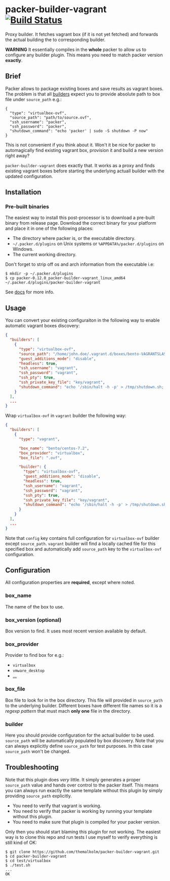 # packer-builder-vagrant [![Build Status](https://travis-ci.org/themalkolm/packer-builder-vagrant.svg?branch=master)](https://travis-ci.org/themalkolm/packer-builder-vagrant)

Proxy builder. It fetches vagrant box (if it is not yet fetched) and forwards the actual building the to
corresponding builder.

**WARNING** It essentially compiles in the **whole** packer to allow us to configure any
builder plugin. This means you need to match packer version **exactly**.

Brief
-----

Packer allows to package existing boxes and save results as vagrant boxes. The problem is that all
[builders](https://www.packer.io/docs/templates/builders.html) expect you to provide absolute path to box file
under `source_path` e.g.:

```
{
  "type": "virtualbox-ovf",
  "source_path": "path/to/source.ovf",
  "ssh_username": "packer",
  "ssh_password": "packer",
  "shutdown_command": "echo 'packer' | sudo -S shutdown -P now"
}
```

This is not convenient if you think about it. Won't it be nice for packer to automagically find existing vagrant box,
provision it and build a new version right away?

`packer-builder-vagrant` does exactly that. It works as a proxy and finds existing vagrant boxes before starting the
underlying actuall builder with the updated configuration.

Installation
------------

### Pre-built binaries

The easiest way to install this post-processor is to download a pre-built binary from release page. Download the
correct binary for your platform and place it in one of the following places:

* The directory where packer is, or the executable directory.
* `~/.packer.d/plugins` on Unix systems or `%APPDATA%/packer.d/plugins` on Windows.
* The current working directory.

Don't forget to strip off os and arch information from the executable i.e:

```
$ mkdir -p ~/.packer.d/plugins
$ cp packer-0.12.0_packer-builder-vagrant_linux_amd64 ~/.packer.d/plugins/packer-builder-vagrant
```

See [docs](https://www.packer.io/docs/extend/plugins.html) for more info.

Usage
-----

You can convert your existing configuraiton in the following way to enable automatic vagrant boxes discovery:

```json
{
  "builders": [
    {
      "type": "virtualbox-ovf",
      "source_path": "/home/john.doe/.vagrant.d/boxes/bento-VAGRANTSLASH-centos-7.2/2.3.1/virtualbox/box.ovf",
      "guest_additions_mode": "disable",
      "headless": true,
      "ssh_username": "vagrant",
      "ssh_password": "vagrant",
      "ssh_pty": true,
      "ssh_private_key_file": "key/vagrant",
      "shutdown_command": "echo '/sbin/halt -h -p' > /tmp/shutdown.sh; echo 'vagrant'|sudo -S sh '/tmp/shutdown.sh'"
    }
  ],
  ...
}
```

Wrap `virtualbox-ovf` in `vagrant` builder the following way:

```json
{
  "builders": [
    {
      "type": "vagrant",

      "box_name": "bento/centos-7.2",
      "box_provider": "virtualbox",
      "box_file": ".ovf",

      "builder": {
        "type": "virtualbox-ovf",
        "guest_additions_mode": "disable",
        "headless": true,
        "ssh_username": "vagrant",
        "ssh_password": "vagrant",
        "ssh_pty": true,
        "ssh_private_key_file": "key/vagrant",
        "shutdown_command": "echo '/sbin/halt -h -p' > /tmp/shutdown.sh; echo 'vagrant'|sudo -S sh '/tmp/shutdown.sh'"
      }
    }
  ],
  ...
}
```

Note that `config` key contains full configuration for `virtualbox-ovf` builder except `source_path`.
`vagrant` builder will find a locally cached file for this specified box and automatically add `source_path`
key to the `virtualbox-ovf` configuration.

Configuration
-------------

All configuration properties are **required**, except where noted.

### box_name

The name of the box to use.

### box_version (optional)

Box version to find. It uses most recent version available by default.

### box_provider

Provider to find box for e.g.:

* `virtualbox`
* `vmware_desktop`
* [...](https://www.vagrantup.com/docs/providers/)

### box_file

Box file to look for in the box directory. This file will provided in `source_path` to the underlying builder. Different boxes have different file names so it is a *regexp pattern* that must mach **only one** file in the directory.

### builder

Here you should provide configuration for the actual builder to be used. `source_path` will be automatically populated by box discovery. Note that you can always explicitly define `source_path` for test purposes. In this case `source_path` won't be changed.

Troubleshooting
---------------

Note that this plugin does _very_ little. It simply generates a proper `source_path` value and hands over control to the packer itself. This means you can always run exactly the same template without this plugin by simply providing `source_path` explicitly.

* You need to verify that vagrant is working.
* You need to verify that packer is working by running your template without this plugin.
* You need to make sure that plugin is compiled for your packer version.

Only then you should start blaming this plugin for not working. The easiest way is to clone this repo and run tests I use myself to verify everything is still kind of OK:

```
$ git clone https://github.com/themalkolm/packer-builder-vagrant.git
$ cd packer-builder-vagrant
$ cd test/virtualbox
$ ./test.sh
...
OK
```
```
